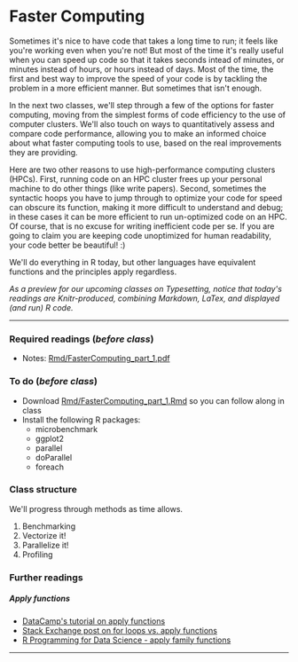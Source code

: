 # Faster Computing

Sometimes it's nice to have code that takes a long time to run; it feels like you're working even when you're not!  But most of the time it's really useful when you can speed up code so that it takes seconds intead of minutes, or minutes instead of hours, or hours instead of days. Most of the time, the first and best way to improve the speed of your code is by tackling the problem in a more efficient manner. But sometimes that isn't enough.

In the next two classes, we'll step through a few of the options for faster computing, moving from the simplest forms of code efficiency to the use of computer clusters.  We'll also touch on ways to quantitatively assess and compare code performance, allowing you to make an informed choice about what faster computing tools to use, based on the real improvements they are providing. 

Here are two other reasons to use high-performance computing clusters (HPCs). First, running code on an HPC cluster frees up your personal machine to do other things (like write papers). Second, sometimes the syntactic hoops you have to jump through to optimize your code for speed can obscure its function, making it more difficult to understand and debug; in these cases it can be more efficient to run un-optimized code on an HPC. Of course, that is no excuse for writing inefficient code per se. If you are going to claim you are keeping code unoptimized for human readability, your code better be beautiful! :)

We'll do everything in R today, but other languages have equivalent functions and the principles apply regardless.

_As a preview for our upcoming classes on Typesetting, notice that today's readings are Knitr-produced, combining Markdown, LaTex, and displayed (and run) R code._

***

### Required readings (_before class_)
- Notes: [Rmd/FasterComputing_part_1.pdf](Rmd/FasterComputing_part_1.pdf)

### To do (_before class_)
- Download [Rmd/FasterComputing_part_1.Rmd](Rmd/FasterComputing_part_1.Rmd) so you can follow along in class
- Install the following R packages:
	- microbenchmark
	- ggplot2
	- parallel
	- doParallel
	- foreach

### Class structure
We'll progress through methods as time allows.
1) Benchmarking
2) Vectorize it!
3) Parallelize it!
4) Profiling

### Further readings
##### Apply functions
- [DataCamp's tutorial on apply functions](https://www.datacamp.com/community/tutorials/r-tutorial-apply-family)
- [Stack Exchange post on for loops vs. apply functions](https://stackoverflow.com/questions/42393658/what-are-the-performance-differences-between-for-loops-and-the-apply-family-of-f)
- [R Programming for Data Science - apply family functions](https://bookdown.org/rdpeng/rprogdatascience/loop-functions.html)

***
